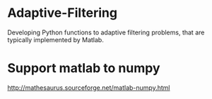 # Adaptive-Filtering
Developing Python functions to adaptive filtering problems, that are typically implemented by Matlab.

# Support matlab to numpy
http://mathesaurus.sourceforge.net/matlab-numpy.html
